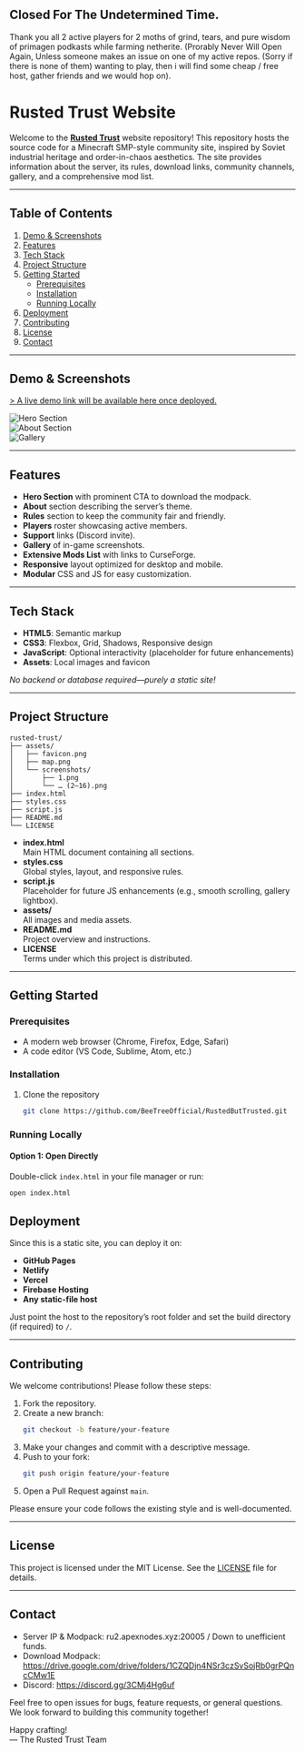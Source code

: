 ## Closed For The Undetermined Time.

Thank you all 2 active players for 2 moths of grind, tears, and pure wisdom of primagen podkasts while farming netherite.
(Prorably Never Will Open Again, Unless someone makes an issue on one of my active repos. (Sorry if there is none of them) wanting to play, then i will find some cheap / free host, gather friends and we would hop on). 

# Rusted Trust Website

Welcome to the [**Rusted Trust**](https://beetreeofficial.github.io/RustedButTrusted/) website repository! This repository hosts the source code for a Minecraft SMP-style community site, inspired by Soviet industrial heritage and order-in-chaos aesthetics. The site provides information about the server, its rules, download links, community channels, gallery, and a comprehensive mod list.

---

## Table of Contents

1. [Demo & Screenshots](#demo--screenshots)  
2. [Features](#features)  
3. [Tech Stack](#tech-stack)  
4. [Project Structure](#project-structure)  
5. [Getting Started](#getting-started)  
   - [Prerequisites](#prerequisites)  
   - [Installation](#installation)  
   - [Running Locally](#running-locally)  
6. [Deployment](#deployment)  
7. [Contributing](#contributing)  
8. [License](#license)  
9. [Contact](#contact)  

---

## Demo & Screenshots

[> A live demo link will be available here once deployed.](https://beetreeofficial.github.io/RustedButTrusted/)

![Hero Section](assets/screenshots/hero.png)  
![About Section](assets/screenshots/about.png)  
![Gallery](assets/screenshots/gallery.png)

---

## Features

- **Hero Section** with prominent CTA to download the modpack.
- **About** section describing the server’s theme.
- **Rules** section to keep the community fair and friendly.
- **Players** roster showcasing active members.
- **Support** links (Discord invite).
- **Gallery** of in-game screenshots.
- **Extensive Mods List** with links to CurseForge.
- **Responsive** layout optimized for desktop and mobile.
- **Modular** CSS and JS for easy customization.

---

## Tech Stack

- **HTML5**: Semantic markup  
- **CSS3**: Flexbox, Grid, Shadows, Responsive design  
- **JavaScript**: Optional interactivity (placeholder for future enhancements)  
- **Assets**: Local images and favicon  

_No backend or database required—purely a static site!_

---

## Project Structure

```
rusted-trust/
├── assets/
│   ├── favicon.png
│   ├── map.png
│   └── screenshots/
│       ├── 1.png
│       └── … (2–16).png
├── index.html
├── styles.css
├── script.js
├── README.md
└── LICENSE
```

- **index.html**  
  Main HTML document containing all sections.
- **styles.css**  
  Global styles, layout, and responsive rules.
- **script.js**  
  Placeholder for future JS enhancements (e.g., smooth scrolling, gallery lightbox).
- **assets/**  
  All images and media assets.
- **README.md**  
  Project overview and instructions.
- **LICENSE**  
  Terms under which this project is distributed.

---

## Getting Started

### Prerequisites

- A modern web browser (Chrome, Firefox, Edge, Safari)
- A code editor (VS Code, Sublime, Atom, etc.)

### Installation

1. Clone the repository  
   ```bash
   git clone https://github.com/BeeTreeOfficial/RustedButTrusted.git
   ```

### Running Locally

#### Option 1: Open Directly

Double-click `index.html` in your file manager or run:
```bash
open index.html
```

## Deployment

Since this is a static site, you can deploy it on:

- **GitHub Pages**  
- **Netlify**  
- **Vercel**  
- **Firebase Hosting**  
- **Any static-file host**

Just point the host to the repository’s root folder and set the build directory (if required) to `/`.

---

## Contributing

We welcome contributions! Please follow these steps:

1. Fork the repository.  
2. Create a new branch:  
   ```bash
   git checkout -b feature/your-feature
   ```
3. Make your changes and commit with a descriptive message.  
4. Push to your fork:  
   ```bash
   git push origin feature/your-feature
   ```
5. Open a Pull Request against `main`.  

Please ensure your code follows the existing style and is well-documented.

---

## License

This project is licensed under the MIT License. See the [LICENSE](LICENSE) file for details.

---

## Contact

- Server IP & Modpack: ru2.apexnodes.xyz:20005 / Down to unefficient funds.
- Download Modpack:  
  https://drive.google.com/drive/folders/1CZQDjn4NSr3czSvSojRb0grPQncCMw1E  
- Discord: https://discord.gg/3CMj4Hg6uf  

Feel free to open issues for bugs, feature requests, or general questions. We look forward to building this community together!

Happy crafting!  
— The Rusted Trust Team
